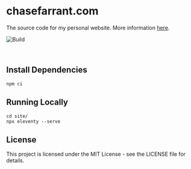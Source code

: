 # chasefarrant.com

The source code for my personal website. More information [here](https://chasefarrant.com/projects/chasefarrant.com/).

![Build](https://github.com/github/docs/actions/workflows/main.yml/badge.svg)

&nbsp;
## Install Dependencies

    npm ci

## Running Locally

    cd site/
    npx eleventy --serve

## License
This project is licensed under the MIT License - see the LICENSE file for details.
